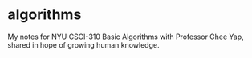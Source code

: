 # algorithms


My notes for NYU CSCI-310 Basic Algorithms with Professor Chee Yap,
shared in hope of growing human knowledge.
